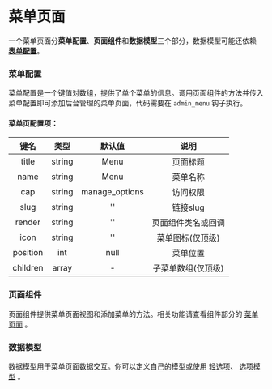 # 菜单页面

一个菜单页面分**菜单配置**、**页面组件**和**数据模型**三个部分，数据模型可能还依赖 [**表单配置**](../can-kao/biao-dan-pei-zhi.md)。

### 菜单配置

菜单配置是一个键值对数组，提供了单个菜单的信息。调用页面组件的方法并传入菜单配置即可添加后台管理的菜单页面，代码需要在 `admin_menu` 钩子执行。

#### 菜单页配置项：

|    键名    |   类型   |       默认值       |     说明     |
| :------: | :----: | :-------------: | :--------: |
|   title  | string |       Menu      |    页面标题    |
|   name   | string |       Menu      |    菜单名称    |
|    cap   | string | manage\_options |    访问权限    |
|   slug   | string |        ''       |   链接slug   |
|  render  | string |        ''       |  页面组件类名或回调 |
|   icon   | string |        ''       |  菜单图标(仅顶级) |
| position |   int  |       null      |    菜单位置    |
| children |  array |        -        | 子菜单数组(仅顶级) |

### 页面组件

页面组件提供菜单页面视图和添加菜单的方法。相关功能请查看组件部分的 [菜单页面](zu-jian-1/cai-dan-ye-mian.md) 。

### 数据模型

数据模型用于菜单页面数据交互。你可以定义自己的模型或使用 [轻选项](../za-xiang/fu-wu.md#xuan-xiang-mo-xing)、 [选项模型](../shu-ju-mo-xing/xuan-xiang-mo-xing.md) 。
